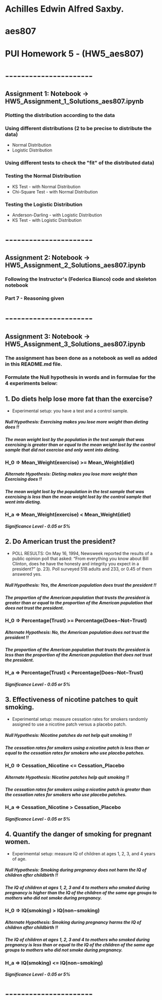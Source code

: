 # Achilles Edwin Alfred Saxby.
# aes807
# PUI Homework 5 - (HW5_aes807)

# ---------------------- 

## Assignment 1: Notebook -> HW5_Assignment_1_Solutions_aes807.ipynb

### Plotting the distribution according to the data

### Using different distributions (2 to be precise to distribute the data)
  - Normal Distribution
  - Logistic Distribution

### Using different tests to check the "fit" of the distributed data)

### Testing the Normal Distribution
  - KS Test - with Normal Distribution
  - Chi-Square Test - with Normal Distribution

### Testing the Logistic Distribution
  - Anderson-Darling - with Logistic Distribution
  - KS Test - with Logistic Distribution

# ---------------------- 

## Assignment 2: Notebook -> HW5_Assignment_2_Solutions_aes807.ipynb

### Following the Instructor's (Federica Bianco) code and skeleton notebook
### Part 7 - Reasoning given

# ----------------------

## Assignment 3: Notebook -> HW5_Assignment_3_Solutions_aes807.ipynb

### The assignment has been done as a notebook as well as added in this README.md file.

### Formulate the Null hypothesis in words and in formulae for the 4 experiments below:

## 1. Do diets help lose more fat than the exercise?
  - Experimental setup: you have a test and a control sample.

##### Null Hypothesis: Exercising makes you lose more weight than dieting does !!
##### The mean weight lost by the population in the test sample that was exercising is greater than or equal to the mean weight lost by the control sample that did not exercise and only went into dieting.

### H_0 => Mean_Weight(exercise) >= Mean_Weight(diet)

##### Alternate Hypothesis: Dieting makes you lose more weight than Exercising does !!
##### The mean weight lost by the population in the test sample that was exercising is less than the mean weight lost by the control sample that went into dieting.

### H_a => Mean_Weight(exercise) < Mean_Weight(diet)

##### Significance Level - 0.05 or 5%

## 2. Do American trust the president?
  - POLL RESULTS: On May 16, 1994, Newsweek reported the results of a public opinion poll that asked: “From
  everything you know about Bill Clinton, does he have the honesty and integrity you expect in a president?” (p.
  23). Poll surveyed 518 adults and 233, or 0.45 of them answered yes.

##### Null Hypothesis: Yes, the American population does trust the president !!
##### The proportion of the American population that trusts the president is greater than or equal to the proportion of the American population that does not trust the president.

### H_0 => Percentage(Trust) >= Percentage(Does−Not−Trust)

##### Alternate Hypothesis: No, the American population does not trust the president !!
##### The proportion of the American population that trusts the president is less than the proportion of the American population that does not trust the president.

### H_a => Percentage(Trust) < Percentage(Does−Not−Trust)

##### Significance Level - 0.05 or 5%

## 3. Effectiveness of nicotine patches to quit smoking.
  - Experimental setup: measure cessation rates for smokers randomly assigned to use a nicotine patch versus a
  placebo patch.

##### Null Hypothesis: Nicotine patches do not help quit smoking !!
##### The cessation rates for smokers using a nicotine patch is less than or equal to the cessation rates for smokers who use placebo patches.

### H_0 => Cessation_Nicotine <= Cessation_Placebo

##### Alternate Hypothesis: Nicotine patches help quit smoking !!
##### The cessation rates for smokers using a nicotine patch is greater than the cessation rates for smokers who use placebo patches.

### H_a => Cessation_Nicotine > Cessation_Placebo

##### Significance Level - 0.05 or 5%

## 4. Quantify the danger of smoking for pregnant women.
  - Experimemtal setup: measure IQ of children at ages 1, 2, 3, and 4 years of age.

##### Null Hypothesis: Smoking during pregnancy does not harm the IQ of children after childbirth !!
##### The IQ of children at ages 1, 2, 3 and 4 to mothers who smoked during pregnancy is higher than the IQ of the children of the same age groups to mothers who did not smoke during pregnancy.

### H_0 => IQ(smoking) > IQ(non−smoking)

##### Alternate Hypothesis: Smoking during pregnancy harms the IQ of children after childbirth !!
##### The IQ of children at ages 1, 2, 3 and 4 to mothers who smoked during pregnancy is less than or equal to the IQ of the children of the same age groups to mothers who did not smoke during pregnancy.

### H_a => IQ(smoking) <= IQ(non−smoking)

##### Significance Level - 0.05 or 5%

# ----------------------
